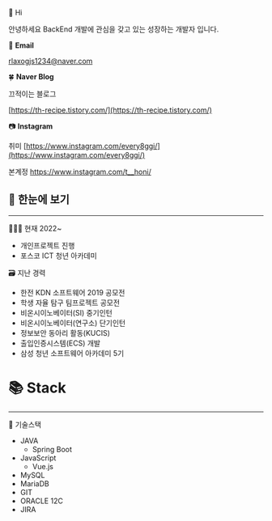 
👋 Hi 

안녕하세요 BackEnd 개발에 관심을 갖고 있는 성장하는 개발자 입니다.

📧 **Email**

rlaxogjs1234@naver.com

🍀 **Naver Blog**

끄적이는 블로그

[https://th-recipe.tistory.com/](https://th-recipe.tistory.com/)

📷 **Instagram**

취미
[https://www.instagram.com/every8ggi/](https://www.instagram.com/every8ggi/)

본계정
https://www.instagram.com/t__honi/

## **🔎 한눈에 보기**

---

👩🏻‍💻 현재 2022~

- 개인프로젝트 진행
- 포스코 ICT 청년 아카데미


🗃 지난 경력

- 한전 KDN 소프트웨어 2019 공모전
- 학생 자율 탐구 팀프로젝트 공모전
- 비온시이노베이터(SI) 중기인턴
- 비온시이노베이터(연구소) 단기인턴
- 정보보안 동아리 활동(KUCIS)
- 출입인증시스템(ECS) 개발
- 삼성 청년 소프트웨어 아카데미 5기

# 📚 Stack

---

💫 기술스택

- JAVA
    - Spring Boot
- JavaScript
    - Vue.js
- MySQL
- MariaDB
- GIT
- ORACLE 12C
- JIRA
